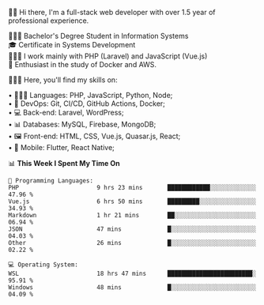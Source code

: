 🧑🏻 Hi there, I'm a full-stack web developer with over 1.5 year of professional experience.

🧑🏻‍🎓 Bachelor's Degree Student in Information Systems<br/>
🎓 Certificate in Systems Development<br/>
🧑🏻‍💻 I work mainly with PHP (Laravel) and JavaScript (Vue.js)<br/>
📘 Enthusiast in the study of Docker and AWS.<br/>

🧑🏻‍💻 Here, you'll find my skills on:<br/>

• 🧑🏻‍💻 Languages: PHP, JavaScript, Python, Node;<br/>
• 📓 DevOps: Git, CI/CD, GitHub Actions, Docker;<br/>
• 💻 Back-end: Laravel, WordPress;<br/>
• 📊 Databases: MySQL, Firebase, MongoDB;<br/>
• 🖼️ Front-end: HTML, CSS, Vue.js, Quasar.js, React;<br/>
• 📱 Mobile: Flutter, React Native;

<!--START_SECTION:waka-->
📊 **This Week I Spent My Time On** 

```text
💬 Programming Languages: 
PHP                      9 hrs 23 mins       ████████████░░░░░░░░░░░░░   47.96 % 
Vue.js                   6 hrs 50 mins       █████████░░░░░░░░░░░░░░░░   34.93 % 
Markdown                 1 hr 21 mins        ██░░░░░░░░░░░░░░░░░░░░░░░   06.94 % 
JSON                     47 mins             █░░░░░░░░░░░░░░░░░░░░░░░░   04.03 % 
Other                    26 mins             █░░░░░░░░░░░░░░░░░░░░░░░░   02.22 % 

💻 Operating System: 
WSL                      18 hrs 47 mins      ████████████████████████░   95.91 % 
Windows                  48 mins             █░░░░░░░░░░░░░░░░░░░░░░░░   04.09 % 
```


<!--END_SECTION:waka-->
